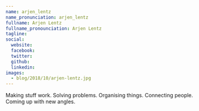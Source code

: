 ```yaml
---
name: arjen_lentz
name_pronunciation: arjen_lentz
fullname: Arjen Lentz
fullname_pronounciation: Arjen Lentz
tagline: 
social:
  website: 
  facebook:
  twitter: 
  github: 
  linkedin: 
images:
  - blog/2018/10/arjen-lentz.jpg
---
```


Making stuff work. Solving problems. Organising things. Connecting people. Coming up with new angles.